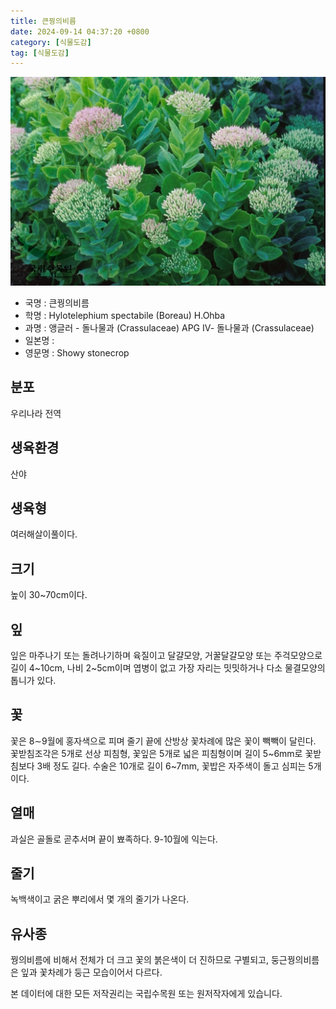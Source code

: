 ```yaml
---
title: 큰꿩의비름
date: 2024-09-14 04:37:20 +0800
category: [식물도감]
tag: [식물도감]
---
```




![큰꿩의비름](/assets/img/fileUpload/plants/basic/Crassulaceae/Hylotelephium/18518/18518_1_th2.jpg)
- 국명 : 큰꿩의비름
- 학명 : Hylotelephium spectabile (Boreau) H.Ohba
- 과명 : 앵글러 - 돌나물과 (Crassulaceae) APG Ⅳ- 돌나물과 (Crassulaceae)
- 일본명 : 
- 영문명 : Showy stonecrop


## 분포
우리나라 전역
## 생육환경
산야
## 생육형
여러해살이풀이다.
## 크기
높이 30~70cm이다.
## 잎
잎은 마주나기 또는 돌려나기하며 육질이고 달걀모양, 거꿀달걀모양 또는 주걱모양으로 길이 4~10cm, 나비 2~5cm이며 엽병이 없고 가장 자리는 밋밋하거나 다소 물결모양의 톱니가 있다.
## 꽃
꽃은 8∼9월에 홍자색으로 피며 줄기 끝에 산방상 꽃차례에 많은 꽃이 빽빽이 달린다. 꽃받침조각은 5개로 선상 피침형, 꽃잎은 5개로 넓은 피침형이며 길이 5~6mm로 꽃받침보다 3배 정도 길다. 수술은 10개로 길이 6~7mm, 꽃밥은 자주색이 돌고 심피는 5개이다.
## 열매
과실은 골돌로 곧추서며 끝이 뾰족하다. 9-10월에 익는다.
## 줄기
녹백색이고 굵은 뿌리에서 몇 개의 줄기가 나온다.
## 유사종
꿩의비름에 비해서 전체가 더 크고 꽃의 붉은색이 더 진하므로 구별되고, 둥근꿩의비름은 잎과 꽃차례가 둥근 모습이어서 다르다.






본 데이터에 대한 모든 저작권리는 국립수목원 또는 원저작자에게 있습니다.
